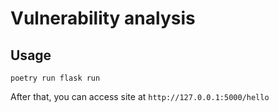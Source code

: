 # Vulnerability analysis

## Usage
```
poetry run flask run
```

After that, you can access site at `http://127.0.0.1:5000/hello`